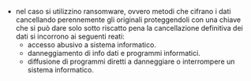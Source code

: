 

- nel caso si utilizzino ransomware, ovvero metodi che cifrano i dati cancellando perennemente gli originali proteggendoli con una chiave che si può dare solo sotto riscatto pena la cancellazione definitiva dei dati si incorrono ai seguenti reati:
	- accesso abusivo a sistema informatico.
	- danneggiamento di info dati e programmi informatici. 
	- diffusione di programmi diretti a danneggiare o interrompere un sistema informatico.